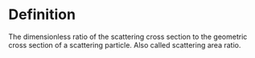 # Definition

The dimensionless ratio of the scattering cross section to the geometric
cross section of a scattering particle. Also called scattering area
ratio.
